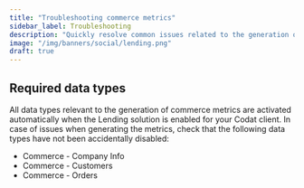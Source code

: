```yaml
---
title: "Troubleshooting commerce metrics"
sidebar_label: Troubleshooting
description: "Quickly resolve common issues related to the generation of commerce metrics"
image: "/img/banners/social/lending.png"
draft: true
---
```


## Required data types

All data types relevant to the generation of commerce metrics are activated automatically when the Lending solution is enabled for your Codat client. In case of issues when generating the metrics, check that the following data types have not been accidentally disabled: 

- Commerce - Company Info
- Commerce - Customers
- Commerce - Orders
